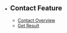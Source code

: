 - ## Contact Feature
    - [Contact Overview](/{{route}}/{{version}}/overview)
    - [Get Result](/{{route}}/{{version}}/getResultDoc)